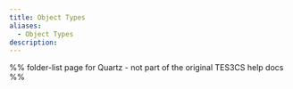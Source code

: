 ```yaml
---
title: Object Types
aliases:
  - Object Types
description:
---
```

%% folder-list page for Quartz - not part of the original TES3CS help docs %%